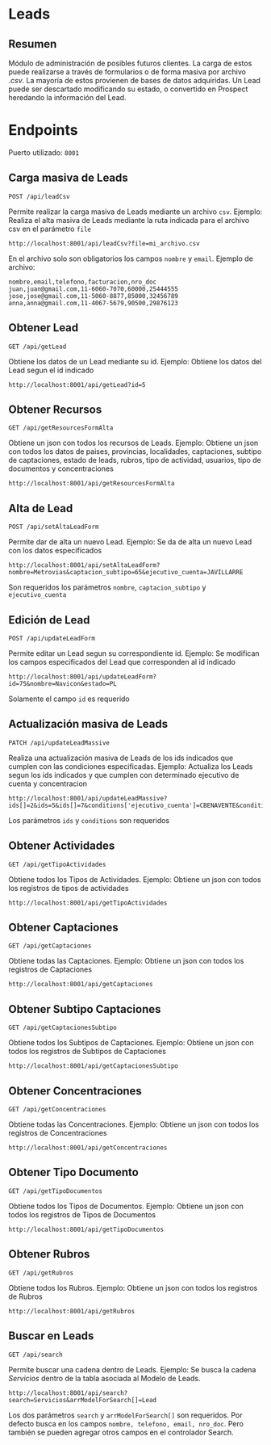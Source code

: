 # Leads
## Resumen

Módulo de administración de posibles futuros clientes.
La carga de estos puede realizarse a través de formularios o de forma masiva por archivo *.csv*. La mayoría de estos provienen de bases de datos adquiridas.
Un Lead puede ser descartado modificando su estado, o convertido en Prospect heredando la información del Lead.


# Endpoints


Puerto utilizado: `8001`

## Carga masiva de Leads

    POST /api/leadCsv

Permite realizar la carga masiva de Leads mediante un archivo `csv`.
Ejemplo: Realiza el alta masiva de Leads mediante la ruta indicada para el archivo csv en el parámetro `file`

    http://localhost:8001/api/leadCsv?file=mi_archivo.csv

En el archivo solo son obligatorios los campos `nombre` y `email`. Ejemplo de archivo:

    nombre,email,telefono,facturacion,nro_doc
    juan,juan@gmail.com,11-6060-7070,60000,25444555
    jose,jose@gmail.com,11-5060-8877,85000,32456789
    anna,anna@gmail.com,11-4067-5679,90500,29876123


## Obtener Lead

    GET /api/getLead

Obtiene los datos de un Lead mediante su id.
Ejemplo: Obtiene los datos del Lead segun el id indicado

    http://localhost:8001/api/getLead?id=5


## Obtener Recursos

    GET /api/getResourcesFormAlta

Obtiene un json con todos los recursos de Leads.
Ejemplo: Obtiene un json con todos los datos de paises, provincias, localidades, captaciones, subtipo de captaciones, estado de leads, rubros, tipo de actividad, usuarios, tipo de documentos y concentraciones

    http://localhost:8001/api/getResourcesFormAlta


## Alta de Lead

    POST /api/setAltaLeadForm

Permite dar de alta un nuevo Lead.
Ejemplo: Se da de alta un nuevo Lead con los datos especificados

    http://localhost:8001/api/setAltaLeadForm?nombre=Metrovias&captacion_subtipo=65&ejecutivo_cuenta=JAVILLARRE

Son requeridos los parámetros `nombre`, `captacion_subtipo` y `ejecutivo_cuenta` 


## Edición de Lead

    POST /api/updateLeadForm

Permite editar un Lead segun su correspondiente id.
Ejemplo: Se modifican los campos especificados del Lead que corresponden al id indicado

    http://localhost:8001/api/updateLeadForm?id=75&nombre=Navicon&estado=PL

Solamente el campo `id` es requerido


## Actualización masiva de Leads

    PATCH /api/updateLeadMassive

Realiza una actualización masiva de Leads de los ids indicados que cumplen con las condiciones especificadas.
Ejemplo: Actualiza los Leads segun los ids indicados y que cumplen con determinado ejecutivo de cuenta y concentracion

    http://localhost:8001/api/updateLeadMassive?ids[]=2&ids=5&ids[]=7&conditions['ejecutivo_cuenta']=CBENAVENTE&conditions['concentracion']=75

Los parámetros `ids` y `conditions` son requeridos


## Obtener Actividades

    GET /api/getTipoActividades

Obtiene todos los Tipos de Actividades.
Ejemplo: Obtiene un json con todos los registros de tipos de actividades

    http://localhost:8001/api/getTipoActividades


## Obtener Captaciones

    GET /api/getCaptaciones

Obtiene todas las Captaciones.
Ejemplo: Obtiene un json con todos los registros de Captaciones

    http://localhost:8001/api/getCaptaciones


## Obtener Subtipo Captaciones

    GET /api/getCaptacionesSubtipo

Obtiene todos los Subtipos de Captaciones.
Ejemplo: Obtiene un json con todos los registros de Subtipos de Captaciones

    http://localhost:8001/api/getCaptacionesSubtipo


## Obtener Concentraciones

    GET /api/getConcentraciones

Obtiene todas las Concentraciones.
Ejemplo: Obtiene un json con todos los registros de Concentraciones

    http://localhost:8001/api/getConcentraciones


## Obtener Tipo Documento

    GET /api/getTipoDocumentos

Obtiene todos los Tipos de Documentos.
Ejemplo: Obtiene un json con todos los registros de Tipos de Documentos

    http://localhost:8001/api/getTipoDocumentos


## Obtener Rubros

    GET /api/getRubros

Obtiene todos los Rubros.
Ejemplo: Obtiene un json con todos los registros de Rubros

    http://localhost:8001/api/getRubros


## Buscar en Leads

    GET /api/search

Permite buscar una cadena dentro de Leads.
Ejemplo: Se busca la cadena *Servicios* dentro de la tabla asociada al Modelo de Leads.

    http://localhost:8001/api/search?search=Servicios&arrModelForSearch[]=Lead

Los dos parámetros `search` y `arrModelForSearch[]` son requeridos.
Por defecto busca en los campos `nombre, telefono, email, nro_doc`. Pero también se pueden agregar otros campos en el controlador Search.

